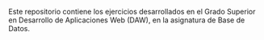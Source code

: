 Este repositorio contiene los ejercicios desarrollados en el Grado Superior en Desarrollo de Aplicaciones Web (DAW), en la asignatura de Base de Datos.
